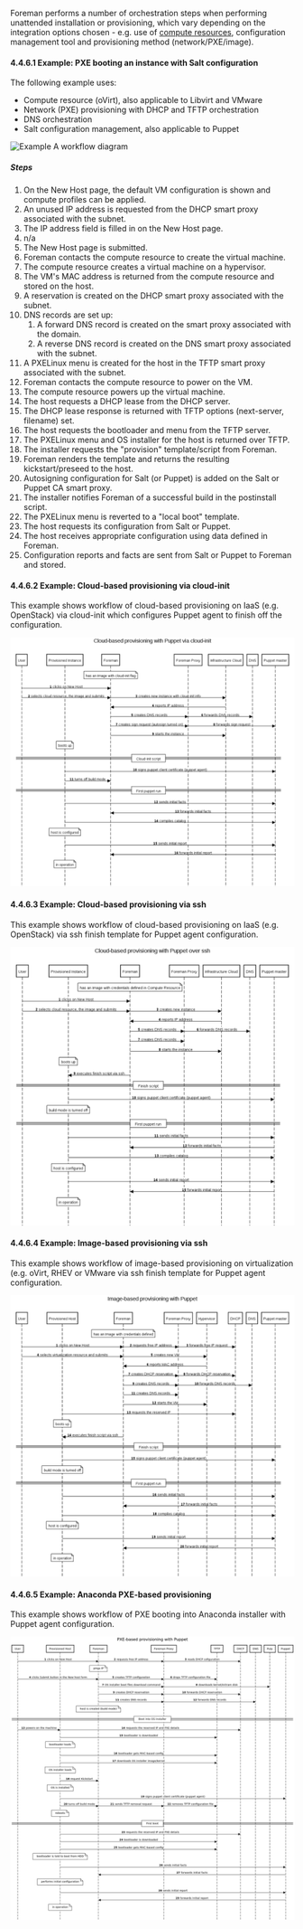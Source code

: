 
Foreman performs a number of orchestration steps when performing unattended installation or provisioning, which vary depending on the integration options chosen - e.g. use of [compute resources](/manuals/{{page.version}}/index.html#5.2ComputeResources), configuration management tool and provisioning method (network/PXE/image).

#### 4.4.6.1 Example: PXE booting an instance with Salt configuration

The following example uses:

* Compute resource (oVirt), also applicable to Libvirt and VMware
* Network (PXE) provisioning with DHCP and TFTP orchestration
* DNS orchestration
* Salt configuration management, also applicable to Puppet

![Example A workflow diagram](/static/images/diagrams/foreman_workflow_final.jpg)

##### Steps

1. On the New Host page, the default VM configuration is shown and compute profiles can be applied.
2. An unused IP address is requested from the DHCP smart proxy associated with the subnet.
3. The IP address field is filled in on the New Host page.
4. n/a
5. The New Host page is submitted.
6. Foreman contacts the compute resource to create the virtual machine.
7. The compute resource creates a virtual machine on a hypervisor.
8. The VM's MAC address is returned from the compute resource and stored on the host.
9. A reservation is created on the DHCP smart proxy associated with the subnet.
10. DNS records are set up:
    1. A forward DNS record is created on the smart proxy associated with the domain.
    1. A reverse DNS record is created on the DNS smart proxy associated with the subnet.
11. A PXELinux menu is created for the host in the TFTP smart proxy associated with the subnet.
12. Foreman contacts the compute resource to power on the VM.
13. The compute resource powers up the virtual machine.
14. The host requests a DHCP lease from the DHCP server.
15. The DHCP lease response is returned with TFTP options (next-server, filename) set.
16. The host requests the bootloader and menu from the TFTP server.
17. The PXELinux menu and OS installer for the host is returned over TFTP.
18. The installer requests the "provision" template/script from Foreman.
19. Foreman renders the template and returns the resulting kickstart/preseed to the host.
20. Autosigning configuration for Salt (or Puppet) is added on the Salt or Puppet CA smart proxy.
21. The installer notifies Foreman of a successful build in the postinstall script.
22. The PXELinux menu is reverted to a "local boot" template.
23. The host requests its configuration from Salt or Puppet.
24. The host receives appropriate configuration using data defined in Foreman.
25. Configuration reports and facts are sent from Salt or Puppet to Foreman and stored.

#### 4.4.6.2 Example: Cloud-based provisioning via cloud-init

This example shows workflow of cloud-based provisioning on IaaS (e.g.
OpenStack) via cloud-init which configures Puppet agent to finish off the
configuration.

![Cloud-based via cloud-init](/static/images/diagrams/cloud_init_workflow.png)

#### 4.4.6.3 Example: Cloud-based provisioning via ssh

This example shows workflow of cloud-based provisioning on IaaS (e.g.
OpenStack) via ssh finish template for Puppet agent configuration.

![Cloud-based via ssh](/static/images/diagrams/cloud_ssh_workflow.png)

#### 4.4.6.4 Example: Image-based provisioning via ssh

This example shows workflow of image-based provisioning on virtualization
(e.g. oVirt, RHEV or VMware via ssh finish template for Puppet agent
configuration.

![Image-based via ssh](/static/images/diagrams/image_workflow.png)

#### 4.4.6.5 Example: Anaconda PXE-based provisioning

This example shows workflow of PXE booting into Anaconda installer with
Puppet agent configuration.

![Anaconda](/static/images/diagrams/pxe_workflow.png)
